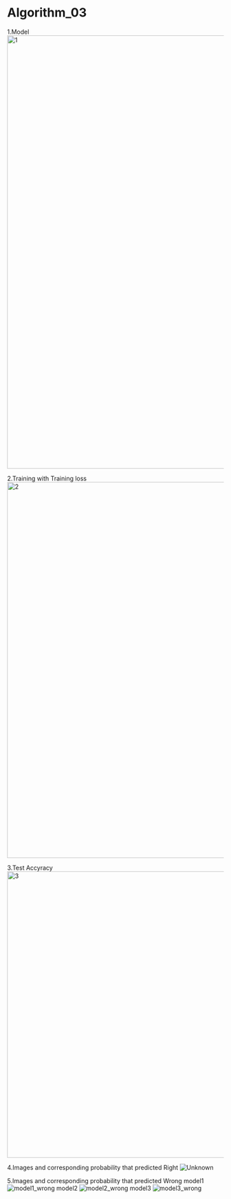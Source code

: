 # Algorithm_03
1.Model
<img width="1006" alt="1" src="https://user-images.githubusercontent.com/65602420/83324831-d595fe00-a2a2-11ea-8451-7153cf341d55.png">

2.Training with Training loss
<img width="873" alt="2" src="https://user-images.githubusercontent.com/65602420/83324837-dfb7fc80-a2a2-11ea-91c3-c26afc074244.png">

3.Test Accyracy
<img width="665" alt="3" src="https://user-images.githubusercontent.com/65602420/83324840-e34b8380-a2a2-11ea-8856-ac5f821926cc.png">

4.Images and corresponding probability that predicted Right
![Unknown](https://user-images.githubusercontent.com/65602420/83325401-e9dbfa00-a2a6-11ea-8bfe-c21e6bee76be.png)


5.Images and corresponding probability that predicted Wrong
model1
![model1_wrong](https://user-images.githubusercontent.com/65602420/83325344-9f5a7d80-a2a6-11ea-84dd-0f714bacc9f3.png)
model2
![model2_wrong](https://user-images.githubusercontent.com/65602420/83325333-8e117100-a2a6-11ea-9aa5-f82d0eae1bfb.png)
model3
![model3_wrong](https://user-images.githubusercontent.com/65602420/83325342-9e295080-a2a6-11ea-8ee8-a567dae979b6.png)
